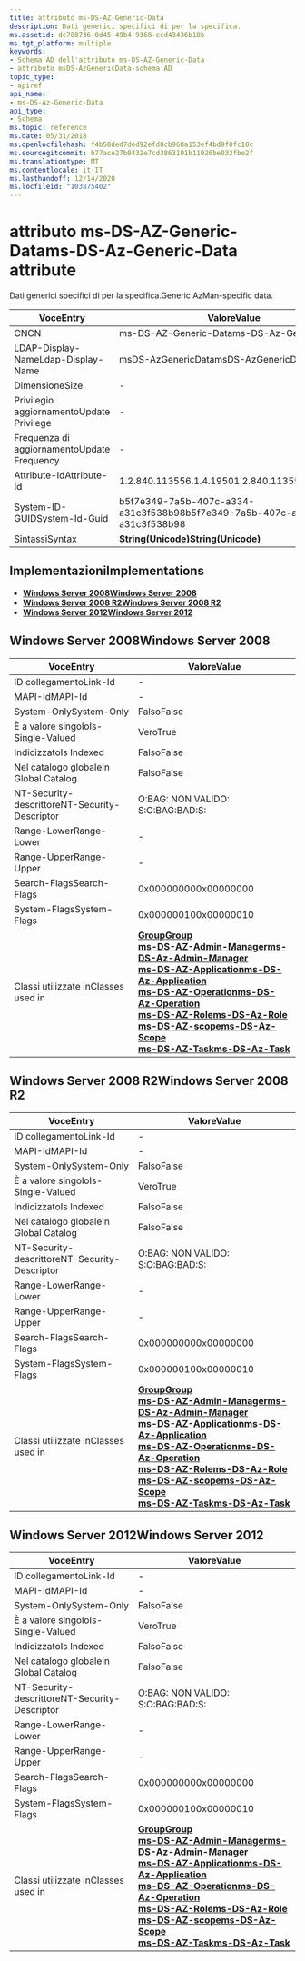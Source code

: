 ```yaml
---
title: attributo ms-DS-AZ-Generic-Data
description: Dati generici specifici di per la specifica.
ms.assetid: dc780736-0d45-49b4-9368-ccd43436b18b
ms.tgt_platform: multiple
keywords:
- Schema AD dell'attributo ms-DS-AZ-Generic-Data
- attributo msDS-AzGenericData-schema AD
topic_type:
- apiref
api_name:
- ms-DS-Az-Generic-Data
api_type:
- Schema
ms.topic: reference
ms.date: 05/31/2018
ms.openlocfilehash: f4b58ded7ded92efd8cb968a153ef4bd9f0fc10c
ms.sourcegitcommit: b77ace27b0432e7cd3863191b11926be032fbe2f
ms.translationtype: MT
ms.contentlocale: it-IT
ms.lasthandoff: 12/14/2020
ms.locfileid: "103875402"
---
```

# <a name="ms-ds-az-generic-data-attribute"></a><span data-ttu-id="fff5b-105">attributo ms-DS-AZ-Generic-Data</span><span class="sxs-lookup"><span data-stu-id="fff5b-105">ms-DS-Az-Generic-Data attribute</span></span>

<span data-ttu-id="fff5b-106">Dati generici specifici di per la specifica.</span><span class="sxs-lookup"><span data-stu-id="fff5b-106">Generic AzMan-specific data.</span></span>



| <span data-ttu-id="fff5b-107">Voce</span><span class="sxs-lookup"><span data-stu-id="fff5b-107">Entry</span></span> | <span data-ttu-id="fff5b-108">Valore</span><span class="sxs-lookup"><span data-stu-id="fff5b-108">Value</span></span> |
|-------------------|---------------------------------------------|
| <span data-ttu-id="fff5b-109">CN</span><span class="sxs-lookup"><span data-stu-id="fff5b-109">CN</span></span>                | <span data-ttu-id="fff5b-110">ms-DS-AZ-Generic-Data</span><span class="sxs-lookup"><span data-stu-id="fff5b-110">ms-DS-Az-Generic-Data</span></span>                       |
| <span data-ttu-id="fff5b-111">LDAP-Display-Name</span><span class="sxs-lookup"><span data-stu-id="fff5b-111">Ldap-Display-Name</span></span> | <span data-ttu-id="fff5b-112">msDS-AzGenericData</span><span class="sxs-lookup"><span data-stu-id="fff5b-112">msDS-AzGenericData</span></span>                          |
| <span data-ttu-id="fff5b-113">Dimensione</span><span class="sxs-lookup"><span data-stu-id="fff5b-113">Size</span></span>              | \-                                          |
| <span data-ttu-id="fff5b-114">Privilegio aggiornamento</span><span class="sxs-lookup"><span data-stu-id="fff5b-114">Update Privilege</span></span>  | \-                                          |
| <span data-ttu-id="fff5b-115">Frequenza di aggiornamento</span><span class="sxs-lookup"><span data-stu-id="fff5b-115">Update Frequency</span></span>  | \-                                          |
| <span data-ttu-id="fff5b-116">Attribute-Id</span><span class="sxs-lookup"><span data-stu-id="fff5b-116">Attribute-Id</span></span>      | <span data-ttu-id="fff5b-117">1.2.840.113556.1.4.1950</span><span class="sxs-lookup"><span data-stu-id="fff5b-117">1.2.840.113556.1.4.1950</span></span>                     |
| <span data-ttu-id="fff5b-118">System-ID-GUID</span><span class="sxs-lookup"><span data-stu-id="fff5b-118">System-Id-Guid</span></span>    | <span data-ttu-id="fff5b-119">b5f7e349-7a5b-407c-a334-a31c3f538b98</span><span class="sxs-lookup"><span data-stu-id="fff5b-119">b5f7e349-7a5b-407c-a334-a31c3f538b98</span></span>        |
| <span data-ttu-id="fff5b-120">Sintassi</span><span class="sxs-lookup"><span data-stu-id="fff5b-120">Syntax</span></span>            | [<span data-ttu-id="fff5b-121">**String(Unicode)**</span><span class="sxs-lookup"><span data-stu-id="fff5b-121">**String(Unicode)**</span></span>](s-string-unicode.md) |



## <a name="implementations"></a><span data-ttu-id="fff5b-122">Implementazioni</span><span class="sxs-lookup"><span data-stu-id="fff5b-122">Implementations</span></span>

-   [<span data-ttu-id="fff5b-123">**Windows Server 2008**</span><span class="sxs-lookup"><span data-stu-id="fff5b-123">**Windows Server 2008**</span></span>](#windows-server-2008)
-   [<span data-ttu-id="fff5b-124">**Windows Server 2008 R2**</span><span class="sxs-lookup"><span data-stu-id="fff5b-124">**Windows Server 2008 R2**</span></span>](#windows-server-2008-r2)
-   [<span data-ttu-id="fff5b-125">**Windows Server 2012**</span><span class="sxs-lookup"><span data-stu-id="fff5b-125">**Windows Server 2012**</span></span>](#windows-server-2012)

## <a name="windows-server-2008"></a><span data-ttu-id="fff5b-126">Windows Server 2008</span><span class="sxs-lookup"><span data-stu-id="fff5b-126">Windows Server 2008</span></span>



| <span data-ttu-id="fff5b-127">Voce</span><span class="sxs-lookup"><span data-stu-id="fff5b-127">Entry</span></span> | <span data-ttu-id="fff5b-128">Valore</span><span class="sxs-lookup"><span data-stu-id="fff5b-128">Value</span></span> |
|------------------------|--------------------------------------------------------------------------------------------------------------------------------------------------------------------------------------------------------------------------------------------------------------------------------------------------------------------------------------------------------------------------------------------|
| <span data-ttu-id="fff5b-129">ID collegamento</span><span class="sxs-lookup"><span data-stu-id="fff5b-129">Link-Id</span></span>                | \-                                                                                                                                                                                                                                                                                                                                                                                         |
| <span data-ttu-id="fff5b-130">MAPI-Id</span><span class="sxs-lookup"><span data-stu-id="fff5b-130">MAPI-Id</span></span>                | \-                                                                                                                                                                                                                                                                                                                                                                                         |
| <span data-ttu-id="fff5b-131">System-Only</span><span class="sxs-lookup"><span data-stu-id="fff5b-131">System-Only</span></span>            | <span data-ttu-id="fff5b-132">Falso</span><span class="sxs-lookup"><span data-stu-id="fff5b-132">False</span></span>                                                                                                                                                                                                                                                                                                                                                                                      |
| <span data-ttu-id="fff5b-133">È a valore singolo</span><span class="sxs-lookup"><span data-stu-id="fff5b-133">Is-Single-Valued</span></span>       | <span data-ttu-id="fff5b-134">Vero</span><span class="sxs-lookup"><span data-stu-id="fff5b-134">True</span></span>                                                                                                                                                                                                                                                                                                                                                                                       |
| <span data-ttu-id="fff5b-135">Indicizzato</span><span class="sxs-lookup"><span data-stu-id="fff5b-135">Is Indexed</span></span>             | <span data-ttu-id="fff5b-136">Falso</span><span class="sxs-lookup"><span data-stu-id="fff5b-136">False</span></span>                                                                                                                                                                                                                                                                                                                                                                                      |
| <span data-ttu-id="fff5b-137">Nel catalogo globale</span><span class="sxs-lookup"><span data-stu-id="fff5b-137">In Global Catalog</span></span>      | <span data-ttu-id="fff5b-138">Falso</span><span class="sxs-lookup"><span data-stu-id="fff5b-138">False</span></span>                                                                                                                                                                                                                                                                                                                                                                                      |
| <span data-ttu-id="fff5b-139">NT-Security-descrittore</span><span class="sxs-lookup"><span data-stu-id="fff5b-139">NT-Security-Descriptor</span></span> | <span data-ttu-id="fff5b-140">O:BAG: NON VALIDO: S:</span><span class="sxs-lookup"><span data-stu-id="fff5b-140">O:BAG:BAD:S:</span></span>                                                                                                                                                                                                                                                                                                                                                                               |
| <span data-ttu-id="fff5b-141">Range-Lower</span><span class="sxs-lookup"><span data-stu-id="fff5b-141">Range-Lower</span></span>            | \-                                                                                                                                                                                                                                                                                                                                                                                         |
| <span data-ttu-id="fff5b-142">Range-Upper</span><span class="sxs-lookup"><span data-stu-id="fff5b-142">Range-Upper</span></span>            | \-                                                                                                                                                                                                                                                                                                                                                                                         |
| <span data-ttu-id="fff5b-143">Search-Flags</span><span class="sxs-lookup"><span data-stu-id="fff5b-143">Search-Flags</span></span>           | <span data-ttu-id="fff5b-144">0x00000000</span><span class="sxs-lookup"><span data-stu-id="fff5b-144">0x00000000</span></span>                                                                                                                                                                                                                                                                                                                                                                                 |
| <span data-ttu-id="fff5b-145">System-Flags</span><span class="sxs-lookup"><span data-stu-id="fff5b-145">System-Flags</span></span>           | <span data-ttu-id="fff5b-146">0x00000010</span><span class="sxs-lookup"><span data-stu-id="fff5b-146">0x00000010</span></span>                                                                                                                                                                                                                                                                                                                                                                                 |
| <span data-ttu-id="fff5b-147">Classi utilizzate in</span><span class="sxs-lookup"><span data-stu-id="fff5b-147">Classes used in</span></span>        | [<span data-ttu-id="fff5b-148">**Group**</span><span class="sxs-lookup"><span data-stu-id="fff5b-148">**Group**</span></span>](c-group.md)<br/> [<span data-ttu-id="fff5b-149">**ms-DS-AZ-Admin-Manager**</span><span class="sxs-lookup"><span data-stu-id="fff5b-149">**ms-DS-Az-Admin-Manager**</span></span>](c-msds-azadminmanager.md)<br/> [<span data-ttu-id="fff5b-150">**ms-DS-AZ-Application**</span><span class="sxs-lookup"><span data-stu-id="fff5b-150">**ms-DS-Az-Application**</span></span>](c-msds-azapplication.md)<br/> [<span data-ttu-id="fff5b-151">**ms-DS-AZ-Operation**</span><span class="sxs-lookup"><span data-stu-id="fff5b-151">**ms-DS-Az-Operation**</span></span>](c-msds-azoperation.md)<br/> [<span data-ttu-id="fff5b-152">**ms-DS-AZ-Role**</span><span class="sxs-lookup"><span data-stu-id="fff5b-152">**ms-DS-Az-Role**</span></span>](c-msds-azrole.md)<br/> [<span data-ttu-id="fff5b-153">**ms-DS-AZ-scope**</span><span class="sxs-lookup"><span data-stu-id="fff5b-153">**ms-DS-Az-Scope**</span></span>](c-msds-azscope.md)<br/> [<span data-ttu-id="fff5b-154">**ms-DS-AZ-Task**</span><span class="sxs-lookup"><span data-stu-id="fff5b-154">**ms-DS-Az-Task**</span></span>](c-msds-aztask.md)<br/> |



## <a name="windows-server-2008-r2"></a><span data-ttu-id="fff5b-155">Windows Server 2008 R2</span><span class="sxs-lookup"><span data-stu-id="fff5b-155">Windows Server 2008 R2</span></span>



| <span data-ttu-id="fff5b-156">Voce</span><span class="sxs-lookup"><span data-stu-id="fff5b-156">Entry</span></span> | <span data-ttu-id="fff5b-157">Valore</span><span class="sxs-lookup"><span data-stu-id="fff5b-157">Value</span></span> |
|------------------------|--------------------------------------------------------------------------------------------------------------------------------------------------------------------------------------------------------------------------------------------------------------------------------------------------------------------------------------------------------------------------------------------|
| <span data-ttu-id="fff5b-158">ID collegamento</span><span class="sxs-lookup"><span data-stu-id="fff5b-158">Link-Id</span></span>                | \-                                                                                                                                                                                                                                                                                                                                                                                         |
| <span data-ttu-id="fff5b-159">MAPI-Id</span><span class="sxs-lookup"><span data-stu-id="fff5b-159">MAPI-Id</span></span>                | \-                                                                                                                                                                                                                                                                                                                                                                                         |
| <span data-ttu-id="fff5b-160">System-Only</span><span class="sxs-lookup"><span data-stu-id="fff5b-160">System-Only</span></span>            | <span data-ttu-id="fff5b-161">Falso</span><span class="sxs-lookup"><span data-stu-id="fff5b-161">False</span></span>                                                                                                                                                                                                                                                                                                                                                                                      |
| <span data-ttu-id="fff5b-162">È a valore singolo</span><span class="sxs-lookup"><span data-stu-id="fff5b-162">Is-Single-Valued</span></span>       | <span data-ttu-id="fff5b-163">Vero</span><span class="sxs-lookup"><span data-stu-id="fff5b-163">True</span></span>                                                                                                                                                                                                                                                                                                                                                                                       |
| <span data-ttu-id="fff5b-164">Indicizzato</span><span class="sxs-lookup"><span data-stu-id="fff5b-164">Is Indexed</span></span>             | <span data-ttu-id="fff5b-165">Falso</span><span class="sxs-lookup"><span data-stu-id="fff5b-165">False</span></span>                                                                                                                                                                                                                                                                                                                                                                                      |
| <span data-ttu-id="fff5b-166">Nel catalogo globale</span><span class="sxs-lookup"><span data-stu-id="fff5b-166">In Global Catalog</span></span>      | <span data-ttu-id="fff5b-167">Falso</span><span class="sxs-lookup"><span data-stu-id="fff5b-167">False</span></span>                                                                                                                                                                                                                                                                                                                                                                                      |
| <span data-ttu-id="fff5b-168">NT-Security-descrittore</span><span class="sxs-lookup"><span data-stu-id="fff5b-168">NT-Security-Descriptor</span></span> | <span data-ttu-id="fff5b-169">O:BAG: NON VALIDO: S:</span><span class="sxs-lookup"><span data-stu-id="fff5b-169">O:BAG:BAD:S:</span></span>                                                                                                                                                                                                                                                                                                                                                                               |
| <span data-ttu-id="fff5b-170">Range-Lower</span><span class="sxs-lookup"><span data-stu-id="fff5b-170">Range-Lower</span></span>            | \-                                                                                                                                                                                                                                                                                                                                                                                         |
| <span data-ttu-id="fff5b-171">Range-Upper</span><span class="sxs-lookup"><span data-stu-id="fff5b-171">Range-Upper</span></span>            | \-                                                                                                                                                                                                                                                                                                                                                                                         |
| <span data-ttu-id="fff5b-172">Search-Flags</span><span class="sxs-lookup"><span data-stu-id="fff5b-172">Search-Flags</span></span>           | <span data-ttu-id="fff5b-173">0x00000000</span><span class="sxs-lookup"><span data-stu-id="fff5b-173">0x00000000</span></span>                                                                                                                                                                                                                                                                                                                                                                                 |
| <span data-ttu-id="fff5b-174">System-Flags</span><span class="sxs-lookup"><span data-stu-id="fff5b-174">System-Flags</span></span>           | <span data-ttu-id="fff5b-175">0x00000010</span><span class="sxs-lookup"><span data-stu-id="fff5b-175">0x00000010</span></span>                                                                                                                                                                                                                                                                                                                                                                                 |
| <span data-ttu-id="fff5b-176">Classi utilizzate in</span><span class="sxs-lookup"><span data-stu-id="fff5b-176">Classes used in</span></span>        | [<span data-ttu-id="fff5b-177">**Group**</span><span class="sxs-lookup"><span data-stu-id="fff5b-177">**Group**</span></span>](c-group.md)<br/> [<span data-ttu-id="fff5b-178">**ms-DS-AZ-Admin-Manager**</span><span class="sxs-lookup"><span data-stu-id="fff5b-178">**ms-DS-Az-Admin-Manager**</span></span>](c-msds-azadminmanager.md)<br/> [<span data-ttu-id="fff5b-179">**ms-DS-AZ-Application**</span><span class="sxs-lookup"><span data-stu-id="fff5b-179">**ms-DS-Az-Application**</span></span>](c-msds-azapplication.md)<br/> [<span data-ttu-id="fff5b-180">**ms-DS-AZ-Operation**</span><span class="sxs-lookup"><span data-stu-id="fff5b-180">**ms-DS-Az-Operation**</span></span>](c-msds-azoperation.md)<br/> [<span data-ttu-id="fff5b-181">**ms-DS-AZ-Role**</span><span class="sxs-lookup"><span data-stu-id="fff5b-181">**ms-DS-Az-Role**</span></span>](c-msds-azrole.md)<br/> [<span data-ttu-id="fff5b-182">**ms-DS-AZ-scope**</span><span class="sxs-lookup"><span data-stu-id="fff5b-182">**ms-DS-Az-Scope**</span></span>](c-msds-azscope.md)<br/> [<span data-ttu-id="fff5b-183">**ms-DS-AZ-Task**</span><span class="sxs-lookup"><span data-stu-id="fff5b-183">**ms-DS-Az-Task**</span></span>](c-msds-aztask.md)<br/> |



## <a name="windows-server-2012"></a><span data-ttu-id="fff5b-184">Windows Server 2012</span><span class="sxs-lookup"><span data-stu-id="fff5b-184">Windows Server 2012</span></span>



| <span data-ttu-id="fff5b-185">Voce</span><span class="sxs-lookup"><span data-stu-id="fff5b-185">Entry</span></span> | <span data-ttu-id="fff5b-186">Valore</span><span class="sxs-lookup"><span data-stu-id="fff5b-186">Value</span></span> |
|------------------------|--------------------------------------------------------------------------------------------------------------------------------------------------------------------------------------------------------------------------------------------------------------------------------------------------------------------------------------------------------------------------------------------|
| <span data-ttu-id="fff5b-187">ID collegamento</span><span class="sxs-lookup"><span data-stu-id="fff5b-187">Link-Id</span></span>                | \-                                                                                                                                                                                                                                                                                                                                                                                         |
| <span data-ttu-id="fff5b-188">MAPI-Id</span><span class="sxs-lookup"><span data-stu-id="fff5b-188">MAPI-Id</span></span>                | \-                                                                                                                                                                                                                                                                                                                                                                                         |
| <span data-ttu-id="fff5b-189">System-Only</span><span class="sxs-lookup"><span data-stu-id="fff5b-189">System-Only</span></span>            | <span data-ttu-id="fff5b-190">Falso</span><span class="sxs-lookup"><span data-stu-id="fff5b-190">False</span></span>                                                                                                                                                                                                                                                                                                                                                                                      |
| <span data-ttu-id="fff5b-191">È a valore singolo</span><span class="sxs-lookup"><span data-stu-id="fff5b-191">Is-Single-Valued</span></span>       | <span data-ttu-id="fff5b-192">Vero</span><span class="sxs-lookup"><span data-stu-id="fff5b-192">True</span></span>                                                                                                                                                                                                                                                                                                                                                                                       |
| <span data-ttu-id="fff5b-193">Indicizzato</span><span class="sxs-lookup"><span data-stu-id="fff5b-193">Is Indexed</span></span>             | <span data-ttu-id="fff5b-194">Falso</span><span class="sxs-lookup"><span data-stu-id="fff5b-194">False</span></span>                                                                                                                                                                                                                                                                                                                                                                                      |
| <span data-ttu-id="fff5b-195">Nel catalogo globale</span><span class="sxs-lookup"><span data-stu-id="fff5b-195">In Global Catalog</span></span>      | <span data-ttu-id="fff5b-196">Falso</span><span class="sxs-lookup"><span data-stu-id="fff5b-196">False</span></span>                                                                                                                                                                                                                                                                                                                                                                                      |
| <span data-ttu-id="fff5b-197">NT-Security-descrittore</span><span class="sxs-lookup"><span data-stu-id="fff5b-197">NT-Security-Descriptor</span></span> | <span data-ttu-id="fff5b-198">O:BAG: NON VALIDO: S:</span><span class="sxs-lookup"><span data-stu-id="fff5b-198">O:BAG:BAD:S:</span></span>                                                                                                                                                                                                                                                                                                                                                                               |
| <span data-ttu-id="fff5b-199">Range-Lower</span><span class="sxs-lookup"><span data-stu-id="fff5b-199">Range-Lower</span></span>            | \-                                                                                                                                                                                                                                                                                                                                                                                         |
| <span data-ttu-id="fff5b-200">Range-Upper</span><span class="sxs-lookup"><span data-stu-id="fff5b-200">Range-Upper</span></span>            | \-                                                                                                                                                                                                                                                                                                                                                                                         |
| <span data-ttu-id="fff5b-201">Search-Flags</span><span class="sxs-lookup"><span data-stu-id="fff5b-201">Search-Flags</span></span>           | <span data-ttu-id="fff5b-202">0x00000000</span><span class="sxs-lookup"><span data-stu-id="fff5b-202">0x00000000</span></span>                                                                                                                                                                                                                                                                                                                                                                                 |
| <span data-ttu-id="fff5b-203">System-Flags</span><span class="sxs-lookup"><span data-stu-id="fff5b-203">System-Flags</span></span>           | <span data-ttu-id="fff5b-204">0x00000010</span><span class="sxs-lookup"><span data-stu-id="fff5b-204">0x00000010</span></span>                                                                                                                                                                                                                                                                                                                                                                                 |
| <span data-ttu-id="fff5b-205">Classi utilizzate in</span><span class="sxs-lookup"><span data-stu-id="fff5b-205">Classes used in</span></span>        | [<span data-ttu-id="fff5b-206">**Group**</span><span class="sxs-lookup"><span data-stu-id="fff5b-206">**Group**</span></span>](c-group.md)<br/> [<span data-ttu-id="fff5b-207">**ms-DS-AZ-Admin-Manager**</span><span class="sxs-lookup"><span data-stu-id="fff5b-207">**ms-DS-Az-Admin-Manager**</span></span>](c-msds-azadminmanager.md)<br/> [<span data-ttu-id="fff5b-208">**ms-DS-AZ-Application**</span><span class="sxs-lookup"><span data-stu-id="fff5b-208">**ms-DS-Az-Application**</span></span>](c-msds-azapplication.md)<br/> [<span data-ttu-id="fff5b-209">**ms-DS-AZ-Operation**</span><span class="sxs-lookup"><span data-stu-id="fff5b-209">**ms-DS-Az-Operation**</span></span>](c-msds-azoperation.md)<br/> [<span data-ttu-id="fff5b-210">**ms-DS-AZ-Role**</span><span class="sxs-lookup"><span data-stu-id="fff5b-210">**ms-DS-Az-Role**</span></span>](c-msds-azrole.md)<br/> [<span data-ttu-id="fff5b-211">**ms-DS-AZ-scope**</span><span class="sxs-lookup"><span data-stu-id="fff5b-211">**ms-DS-Az-Scope**</span></span>](c-msds-azscope.md)<br/> [<span data-ttu-id="fff5b-212">**ms-DS-AZ-Task**</span><span class="sxs-lookup"><span data-stu-id="fff5b-212">**ms-DS-Az-Task**</span></span>](c-msds-aztask.md)<br/> |



 

 





